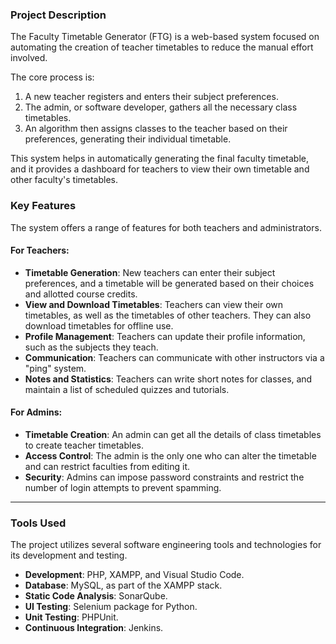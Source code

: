 ### Project Description

The Faculty Timetable Generator (FTG) is a web-based system focused on automating the creation of teacher timetables to reduce the manual effort involved.

The core process is:
1. A new teacher registers and enters their subject preferences.
2. The admin, or software developer, gathers all the necessary class timetables.
3. An algorithm then assigns classes to the teacher based on their preferences, generating their individual timetable.

This system helps in automatically generating the final faculty timetable, and it provides a dashboard for teachers to view their own timetable and other faculty's timetables.
### Key Features

The system offers a range of features for both teachers and administrators.

#### For Teachers:

- **Timetable Generation**: New teachers can enter their subject preferences, and a timetable will be generated based on their choices and allotted course credits.
- **View and Download Timetables**: Teachers can view their own timetables, as well as the timetables of other teachers. They can also download timetables for offline use.
- **Profile Management**: Teachers can update their profile information, such as the subjects they teach.
- **Communication**: Teachers can communicate with other instructors via a "ping" system.
- **Notes and Statistics**: Teachers can write short notes for classes, and maintain a list of scheduled quizzes and tutorials.

#### For Admins:

- **Timetable Creation**: An admin can get all the details of class timetables to create teacher timetables.
- **Access Control**: The admin is the only one who can alter the timetable and can restrict faculties from editing it.
- **Security**: Admins can impose password constraints and restrict the number of login attempts to prevent spamming.

---

### Tools Used

The project utilizes several software engineering tools and technologies for its development and testing.
- **Development**: PHP, XAMPP, and Visual Studio Code.
- **Database**: MySQL, as part of the XAMPP stack.
- **Static Code Analysis**: SonarQube.
- **UI Testing**: Selenium package for Python.
- **Unit Testing**: PHPUnit.
- **Continuous Integration**: Jenkins.